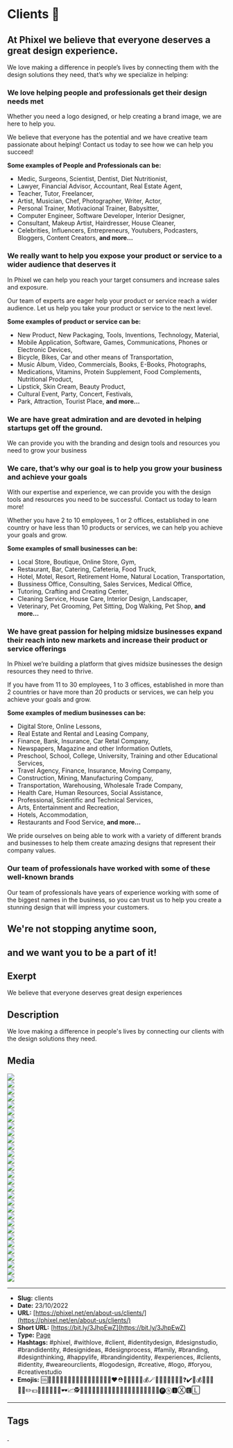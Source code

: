 # Clients 🤝
## At Phixel we believe that everyone deserves a great design experience.

We love making a difference in people’s lives by connecting them with the design solutions they need, that’s why we specialize in helping:

### We love helping people and professionals get their design needs met

Whether you need a logo designed, or help creating a brand image, we are here to help you.

We believe that everyone has the potential and we have creative team passionate about helping! Contact us today to see how we can help you succeed!

**Some examples of People and Professionals can be:**

- Medic, Surgeons, Scientist, Dentist, Diet Nutritionist, 
- Lawyer, Financial Advisor, Accountant, Real Estate Agent, 
- Teacher, Tutor, Freelancer, 
- Artist, Musician, Chef, Photographer, Writer, Actor, 
- Personal Trainer, Motivacional Trainer, Babysitter, 
- Computer Engineer, Software Developer, Interior Designer, 
- Consultant, Makeup Artist, Hairdresser, House Cleaner, 
- Celebrities, Influencers, Entrepreneurs, Youtubers, Podcasters, Bloggers, Content Creators, 
**and more…**

### We really want to help you expose your product or service to a wider audience that deserves it

In Phixel we can help you reach your target consumers and increase sales and exposure.

Our team of experts are eager help your product or service reach a wider audience. Let us help you take your product or service to the next level.

**Some examples of product or service can be:**

- New Product, New Packaging, Tools, Inventions, Technology, Material, 
- Mobile Application, Software, Games, Communications, Phones or Electronic Devices, 
- Bicycle, Bikes, Car and other means of Transportation, 
- Music Album, Video, Commercials, Books, E-Books, Photographs, 
- Medications, Vitamins, Protein Supplement, Food Complements, Nutritional Product, 
- Lipstick, Skin Cream, Beauty Product, 
- Cultural Event, Party, Concert, Festivals, 
- Park, Attraction, Tourist Place, 
**and more…**

### We are have great admiration and are devoted in helping startups get off the ground.

We can provide you with the branding and design tools and resources you need to grow your business

### We care, that’s why our goal is to help you grow your business and achieve your goals

With our expertise and experience, we can provide you with the design tools and resources you need to be successful. Contact us today to learn more!

Whether you have 2 to 10 employees, 1 or 2 offices, established in one country or have less than 10 products or services, we can help you achieve your goals and grow.

**Some examples of small businesses can be:**

- Local Store, Boutique, Online Store, Gym, 
- Restaurant, Bar, Catering, Cafeteria, Food Truck, 
- Hotel, Motel, Resort, Retirement Home, Natural Location, Transportation, 
- Bussiness Office, Consulting, Sales Services, Medical Office, 
- Tutoring, Crafting and Creating Center, 
- Cleaning Service, House Care, Interior Design, Landscaper, 
- Veterinary, Pet Grooming, Pet Sitting, Dog Walking, Pet Shop, 
**and more…**

### We have great passion for helping midsize businesses expand their reach into new markets and increase their product or service offerings

In Phixel we’re building a platform that gives midsize businesses the design resources they need to thrive.

If you have from 11 to 30 employees, 1 to 3 offices, established in more than 2 countries or have more than 20 products or services, we can help you achieve your goals and grow.

**Some examples of medium businesses can be:**

- Digital Store, Online Lessons, 
- Real Estate and Rental and Leasing Company, 
- Finance, Bank, Insurance, Car Retal Company, 
- Newspapers, Magazine and other Information Outlets, 
- Preschool, School, College, University, Training and other Educational Services, 
- Travel Agency, Finance, Insurance, Moving Company, 
- Construction, Mining, Manufacturing Company, 
- Transportation, Warehousing, Wholesale Trade Company, 
- Health Care, Human Resources, Social Assistance, 
- Professional, Scientific and Technical Services, 
- Arts, Entertainment and Recreation, 
- Hotels, Accommodation, 
- Restaurants and Food Service, 
**and more…**

We pride ourselves on being able to work with a variety of different brands and businesses to help them create amazing designs that represent their company values.

### Our team of professionals have worked with some of these well-known brands

Our team of professionals have years of experience working with some of the biggest names in the business, so you can trust us to help you create a stunning design that will impress your customers.

## We're not stopping anytime soon, 
and we want you to be a part of it!
------------
## Exerpt
We believe that everyone deserves great design experiences
## Description
We love making a difference in people's lives by connecting our clients with the design solutions they need.
## Media
<img src="media/31a2e984/clients.jpg" loading="lazy"><br>
<img src="media/d110d0e7/logo-alpina.png" loading="lazy"><br>
<img src="media/914991f9/logo-argos.png" loading="lazy"><br>
<img src="media/6d18b5b6/logo-bancoldex.png" loading="lazy"><br>
<img src="media/dbfdf078/logo-bancolombia.png" loading="lazy"><br>
<img src="media/8689cd03/logo-bavaria.png" loading="lazy"><br>
<img src="media/6570cabb/logo-berlinas.png" loading="lazy"><br>
<img src="media/6fc73d17/logo-caf.png" loading="lazy"><br>
<img src="media/4ac325a5/logo-camara-de-comercio-bogota.png" loading="lazy"><br>
<img src="media/60422c93/logo-citroen.png" loading="lazy"><br>
<img src="media/ab268d9d/logo-creamhelado.png" loading="lazy"><br>
<img src="media/0891e4d7/logo-davivienda.png" loading="lazy"><br>
<img src="media/4603b16a/logo-delipavo.png" loading="lazy"><br>
<img src="media/566dd626/logo-dove.png" loading="lazy"><br>
<img src="media/7f9cbfa4/logo-drummond.png" loading="lazy"><br>
<img src="media/8d3c8c55/logo-ecopetrol.png" loading="lazy"><br>
<img src="media/b49497f9/logo-huggies.png" loading="lazy"><br>
<img src="media/f14cbad5/logo-hyundai.png" loading="lazy"><br>
<img src="media/77d256af/logo-isa.png" loading="lazy"><br>
<img src="media/d074f1bc/logo-lafayette.png" loading="lazy"><br>
<img src="media/8cb10ce3/logo-movistar.png" loading="lazy"><br>
<img src="media/ece5c15c/logo-nestle.png" loading="lazy"><br>
<img src="media/62173b1b/logo-renault.png" loading="lazy"><br>
<img src="media/1b0bcd26/logo-seguros-bolivar.png" loading="lazy"><br>
<img src="media/0e8fe3bf/logo-soho.png" loading="lazy"><br>
<img src="media/428c3b60/logo-telefonica.png" loading="lazy"><br>
<img src="media/a8f4107f/logo-tigo.png" loading="lazy"><br>
<img src="media/8b0396eb/logo-une.png" loading="lazy"><br>
<img src="media/ff9615bb/logo-xbox.png" loading="lazy"><br>
<img src="media/94e7bfb1/cover-clients.jpg" loading="lazy"><br>

------------
- **Slug:** clients
- **Date:** 23/10/2022
- **URL:** [https://phixel.net/en/about-us/clients/](https://phixel.net/en/about-us/clients/)
- **Short URL:** [https://bit.ly/3JhpEwZ](https://bit.ly/3JhpEwZ)
- **Type:** [Page](#page)
- **Hashtags:** #phixel, #withlove, #client, #identitydesign, #designstudio, #brandidentity, #designideas, #designprocess, #family, #branding, #designthinking, #happylife, #brandingidentity, #experiences, #clients, #identity, #weareourclients, #logodesign, #creative, #logo, #foryou, #creativestudio
- **Emojis:** 🆒🔬👨🏻‍🔧👩🏼‍⚖️️🤴👩‍🏫👨‍👩‍👧‍👦🤵👰❤️️⛑️👨🏾‍🍳👩‍🚒💰🪄🧑‍✈️🧑‍🚀🧔‍♂️👔❓✔️🎨💰👩‍💼📖👩‍⚕️✏️💵🤝💼💊🤵👨‍🚒🕶📈🕵👨‍💼🧑‍🚒💙💉👸🏾👨🏽‍🌾👩‍🔬👩🏻‍🍳🏫🎉👨‍💼🅟ⓗ🅸Ⓧ🅴🄻

------------
## Tags
[ ](# )
